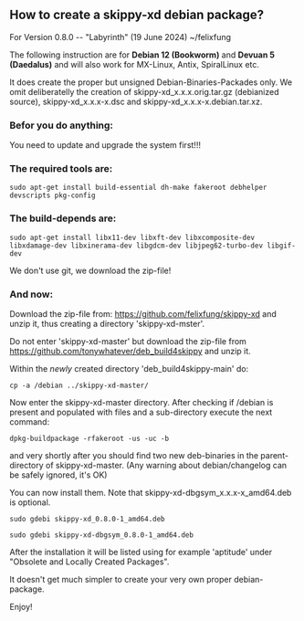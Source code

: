 

## How to create a skippy-xd debian package?

For Version 0.8.0 -- "Labyrinth" (19 June 2024) ~/felixfung

The following instruction are for **Debian 12 (Bookworm)** and **Devuan 5 (Daedalus)** and will also work for MX-Linux, Antix, SpiralLinux etc.

It does create the proper but unsigned Debian-Binaries-Packades only. We omit deliberatelly the creation of skippy-xd_x.x.x.orig.tar.gz (debianized source), skippy-xd_x.x.x-x.dsc and skippy-xd_x.x.x-x.debian.tar.xz.

### Befor you do anything:

You need to update and upgrade the system first!!!


### The required tools are:

```
sudo apt-get install build-essential dh-make fakeroot debhelper devscripts pkg-config
```

### The build-depends are:

```
sudo apt-get install libx11-dev libxft-dev libxcomposite-dev libxdamage-dev libxinerama-dev libgdcm-dev libjpeg62-turbo-dev libgif-dev
```

We don't use git, we download the zip-file!

### And now:

Download the zip-file from: <https://github.com/felixfung/skippy-xd> and unzip it, thus creating a directory 'skippy-xd-mster'.

Do not enter 'skippy-xd-master' but download the zip-file from <https://github.com/tonywhatever/deb_build4skippy> and unzip it.

Within the *newly* created directory 'deb_build4skippy-main' do:

```
cp -a /debian ../skippy-xd-master/
```

Now enter the skippy-xd-master directory. After checking if /debian is present and populated with files and a sub-directory execute the next command:

```
dpkg-buildpackage -rfakeroot -us -uc -b
```

and very shortly after you should find two new deb-binaries in the parent-directory of skippy-xd-master. (Any warning about debian/changelog can be safely ignored, it's OK)

You can now install them. Note that skippy-xd-dbgsym_x.x.x-x_amd64.deb is optional.
```
sudo gdebi skippy-xd_0.8.0-1_amd64.deb
```
```
sudo gdebi skippy-xd-dbgsym_0.8.0-1_amd64.deb

```

After the installation it will be listed using for example 'aptitude' under "Obsolete and Locally Created Packages".

It doesn't get much simpler to create your very own proper debian-package.



Enjoy!

